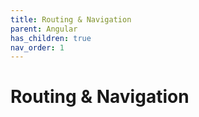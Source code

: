 ```yaml
---
title: Routing & Navigation
parent: Angular
has_children: true
nav_order: 1
---
```


# Routing & Navigation
